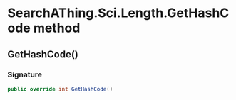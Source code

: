# SearchAThing.Sci.Length.GetHashCode method
## GetHashCode()
### Signature
```csharp
public override int GetHashCode()
```
